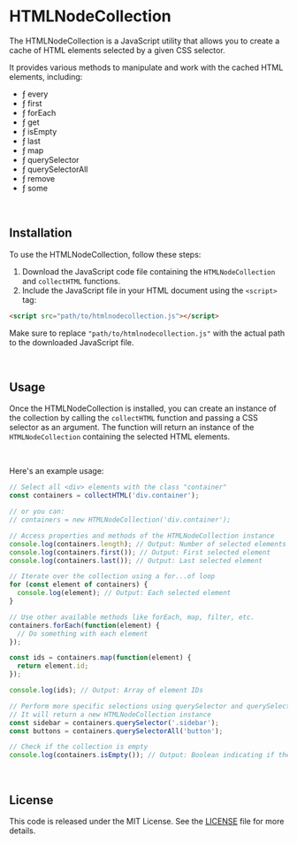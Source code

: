 # HTMLNodeCollection

The HTMLNodeCollection is a JavaScript utility that allows you to create a cache of HTML elements selected by a given CSS selector.

It provides various methods to manipulate and work with the cached HTML elements, including:
- ƒ every
- ƒ first
- ƒ forEach
- ƒ get
- ƒ isEmpty
- ƒ last
- ƒ map
- ƒ querySelector
- ƒ querySelectorAll
- ƒ remove
- ƒ some

<br>

## Installation

To use the HTMLNodeCollection, follow these steps:

1. Download the JavaScript code file containing the `HTMLNodeCollection` and `collectHTML` functions.
2. Include the JavaScript file in your HTML document using the `<script>` tag:

```html
<script src="path/to/htmlnodecollection.js"></script>
```

Make sure to replace `"path/to/htmlnodecollection.js"` with the actual path to the downloaded JavaScript file.

<br>

## Usage

Once the HTMLNodeCollection is installed, you can create an instance of the collection by calling the `collectHTML` function and passing a CSS selector as an argument. The function will return an instance of the `HTMLNodeCollection` containing the selected HTML elements.

<br>

Here's an example usage:

```javascript
// Select all <div> elements with the class "container"
const containers = collectHTML('div.container');

// or you can:
// containers = new HTMLNodeCollection('div.container');

// Access properties and methods of the HTMLNodeCollection instance
console.log(containers.length); // Output: Number of selected elements
console.log(containers.first()); // Output: First selected element
console.log(containers.last()); // Output: Last selected element

// Iterate over the collection using a for...of loop
for (const element of containers) {
  console.log(element); // Output: Each selected element
}

// Use other available methods like forEach, map, filter, etc.
containers.forEach(function(element) {
  // Do something with each element
});

const ids = containers.map(function(element) {
  return element.id;
});

console.log(ids); // Output: Array of element IDs

// Perform more specific selections using querySelector and querySelectorAll
// It will return a new HTMLNodeCollection instance
const sidebar = containers.querySelector('.sidebar');
const buttons = containers.querySelectorAll('button');

// Check if the collection is empty
console.log(containers.isEmpty()); // Output: Boolean indicating if the collection is empty
```

<br>

## License

This code is released under the MIT License. See the [LICENSE](LICENSE) file for more details.